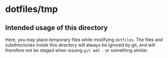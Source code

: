 # dotfiles/tmp

## Intended usage of this directory

Here, you may place temporary files while modifying `dotfiles`. The files and subdirectories inside this
directory will always be ignored by git, and will therefore not be staged when issuing `git add .` or
something similar.

